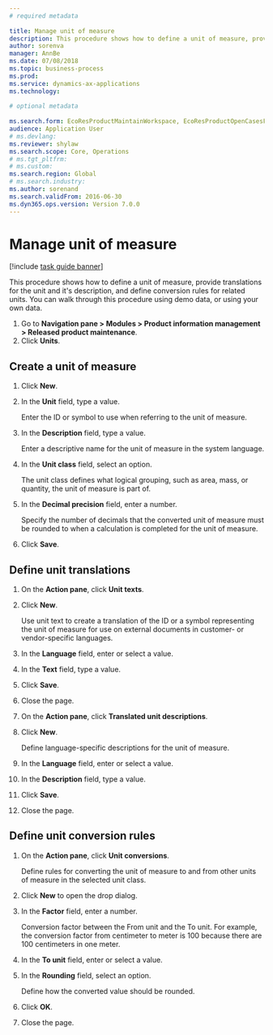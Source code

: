 ```yaml
--- 
# required metadata 
 
title: Manage unit of measure
description: This procedure shows how to define a unit of measure, provide translations for the unit and it's description, and define conversion rules for related units. 
author: sorenva
manager: AnnBe 
ms.date: 07/08/2018
ms.topic: business-process 
ms.prod:  
ms.service: dynamics-ax-applications 
ms.technology:  
 
# optional metadata 
 
ms.search.form: EcoResProductMaintainWorkspace, EcoResProductOpenCasesFormPart, UnitOfMeasure, UnitOfMeasureReportingTranslation, UnitOfMeasureTranslation, UnitOfMeasureConversion, UnitOfMeasureConversionEditOrCreate, UnitOfMeasureLookup   
audience: Application User 
# ms.devlang:  
ms.reviewer: shylaw
ms.search.scope: Core, Operations 
# ms.tgt_pltfrm:  
# ms.custom:  
ms.search.region: Global
# ms.search.industry: 
ms.author: sorenand
ms.search.validFrom: 2016-06-30 
ms.dyn365.ops.version: Version 7.0.0 
---
```

# Manage unit of measure

[!include [task guide banner](../../includes/task-guide-banner.md)]

This procedure shows how to define a unit of measure, provide translations for the unit and it's description, and define conversion rules for related units. You can walk through this procedure using demo data, or using your own data.

1. Go to **Navigation pane > Modules > Product information management > Released product maintenance**.
2. Click **Units**.

## Create a unit of measure
1. Click **New**.
2. In the **Unit** field, type a value.
    
    Enter the ID or symbol to use when referring to the unit of measure.  
3. In the **Description** field, type a value.
    
    Enter a descriptive name for the unit of measure in the system language.  
4. In the **Unit class** field, select an option.
    
    The unit class defines what logical grouping, such as area, mass, or quantity, the unit of measure is part of.  
5. In the **Decimal precision** field, enter a number.
    
    Specify the number of decimals that the converted unit of measure must be rounded to when a calculation is completed for the unit of measure.  
6. Click **Save**.

## Define unit translations
1. On the **Action pane**, click **Unit texts**.
2. Click **New**.
    
    Use unit text to create a translation of the ID or a symbol representing the unit of measure for use on external documents in customer- or vendor-specific languages.  
3. In the **Language** field, enter or select a value.
4. In the **Text** field, type a value.
5. Click **Save**.
6. Close the page.
7. On the **Action pane**, click **Translated unit descriptions**.
8. Click **New**.
    
    Define language-specific descriptions for the unit of measure.  
9. In the **Language** field, enter or select a value.
10. In the **Description** field, type a value.
11. Click **Save**.
12. Close the page.

## Define unit conversion rules
1. On the **Action pane**, click **Unit conversions**.
    
    Define rules for converting the unit of measure to and from other units of measure in the selected unit class.  
2. Click **New** to open the drop dialog.
3. In the **Factor** field, enter a number.
    
    Conversion factor between the From unit and the To unit. For example, the conversion factor from centimeter to meter is 100 because there are 100 centimeters in one meter.  
4. In the **To unit** field, enter or select a value.
5. In the **Rounding** field, select an option.
    
    Define how the converted value should be rounded.  
6. Click **OK**.
7. Close the page.

